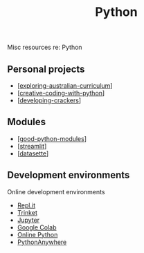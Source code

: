 ﻿---
title: Python
---
Misc resources re: Python

## Personal projects

- [[exploring-australian-curriculum]]
- [[creative-coding-with-python]]
- [[developing-crackers]]

## Modules

- [[good-python-modules]]
- [[streamlit]]
- [[datasette]]

## Development environments

Online development environments

- [Repl.it](https://repl.it/)
- [Trinket](https://trinket.io/)
- [Jupyter](https://jupyter.org/)
- [Google Colab](https://colab.research.google.com/)
- [Online Python](https://www.online-python.com/) 
- [PythonAnywhere](https://www.pythonanywhere.com/)


[//begin]: # "Autogenerated link references for markdown compatibility"
[exploring-australian-curriculum]: exploring-australian-curriculum "Exploring australian curriculum"
[creative-coding-with-python]: creative-coding-with-python "Creative coding experiments"
[developing-crackers]: developing-crackers "Developing Crackers"
[good-python-modules]: good-python-modules "Good Python modules"
[streamlit]: streamlit "streamlit"
[datasette]: datasette "datasette"
[//end]: # "Autogenerated link references"